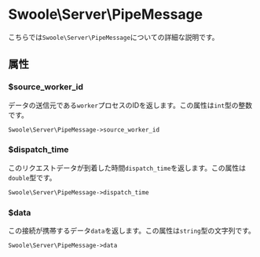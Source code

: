 # Swoole\Server\PipeMessage

こちらでは`Swoole\Server\PipeMessage`についての詳細な説明です。
## 属性
### $source_worker_id
データの送信元である`worker`プロセスのIDを返します。この属性は`int`型の整数です。

```php
Swoole\Server\PipeMessage->source_worker_id
```
### $dispatch_time
このリクエストデータが到着した時間`dispatch_time`を返します。この属性は`double`型です。

```php
Swoole\Server\PipeMessage->dispatch_time
```
### $data
この接続が携帯するデータ`data`を返します。この属性は`string`型の文字列です。

```php
Swoole\Server\PipeMessage->data
```
